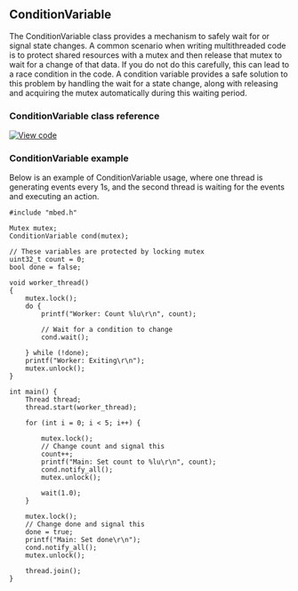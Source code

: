 ## ConditionVariable

The ConditionVariable class provides a mechanism to safely wait for or signal state changes. A common scenario when writing multithreaded code is to protect shared resources with a mutex and then release that mutex to wait for a change of that data. If you do not do this carefully, this can lead to a race condition in the code. A condition variable provides a safe solution to this problem by handling the wait for a state change, along with releasing and acquiring the mutex automatically during this waiting period.

### ConditionVariable class reference

[![View code](https://www.mbed.com/embed/?type=library)](http://os.mbed.com/docs/v5.7/mbed-os-api-doxy/classrtos_1_1_condition_variable.html)

### ConditionVariable example

Below is an example of ConditionVariable usage, where one thread is generating events every 1s, and the second thread is waiting for the events and executing an action.

```
#include "mbed.h"

Mutex mutex;
ConditionVariable cond(mutex);

// These variables are protected by locking mutex
uint32_t count = 0;
bool done = false;

void worker_thread()
{
    mutex.lock();
    do {
        printf("Worker: Count %lu\r\n", count);

        // Wait for a condition to change
        cond.wait();

    } while (!done);
    printf("Worker: Exiting\r\n");
    mutex.unlock();
}

int main() {
    Thread thread;
    thread.start(worker_thread);

    for (int i = 0; i < 5; i++) {

        mutex.lock();
        // Change count and signal this
        count++;
        printf("Main: Set count to %lu\r\n", count);
        cond.notify_all();
        mutex.unlock();

        wait(1.0);
    }

    mutex.lock();
    // Change done and signal this
    done = true;
    printf("Main: Set done\r\n");
    cond.notify_all();
    mutex.unlock();

    thread.join();
}
```
